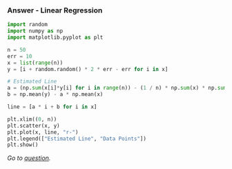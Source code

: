 ### Answer - Linear Regression

```python
import random
import numpy as np
import matplotlib.pyplot as plt

n = 50
err = 10
x = list(range(n))
y = [i + random.random() * 2 * err - err for i in x]

# Estimated Line
a = (np.sum(x[i]*y[i] for i in range(n)) - (1 / n) * np.sum(x) * np.sum(y)) / (np.sum(i*i for i in x) - (1 / n) * (np.sum(x) ** 2))
b = np.mean(y) - a * np.mean(x)

line = [a * i + b for i in x]

plt.xlim((0, n))
plt.scatter(x, y)
plt.plot(x, line, "r-")
plt.legend(["Estimated Line", "Data Points"])
plt.show()
```

_Go to [question](https://github.com/enesdemirag/programming-exercises/blob/master/questions/linear-regression.md)._
